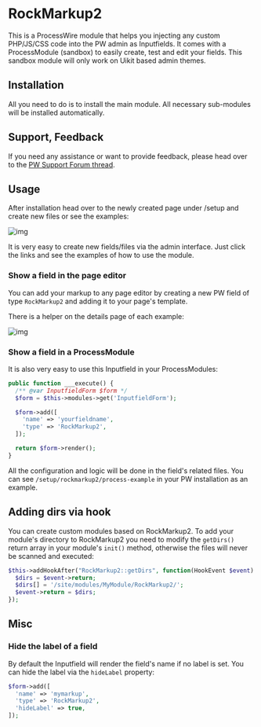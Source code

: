 # RockMarkup2

This is a ProcessWire module that helps you injecting any custom PHP/JS/CSS code into the PW admin as Inputfields. It comes with a ProcessModule (sandbox) to easily create, test and edit your fields. This sandbox module will only work on Uikit based admin themes.

## Installation

All you need to do is to install the main module. All necessary sub-modules will be installed automatically.

## Support, Feedback

If you need any assistance or want to provide feedback, please head over to the [PW Support Forum thread](https://processwire.com/talk/topic/21982-rockmarkup).

## Usage

After installation head over to the newly created page under /setup and create new files or see the examples:

![img](https://i.imgur.com/jul009u.png)

It is very easy to create new fields/files via the admin interface. Just click the links and see the examples of how to use the module.

### Show a field in the page editor

You can add your markup to any page editor by creating a new PW field of type `RockMarkup2` and adding it to your page's template.

There is a helper on the details page of each example:

![img](https://i.imgur.com/0t4CuIN.png)

### Show a field in a ProcessModule

It is also very easy to use this Inputfield in your ProcessModules:

```php
public function ___execute() {
  /** @var InputfieldForm $form */
  $form = $this->modules->get('InputfieldForm');

  $form->add([
    'name' => 'yourfieldname',
    'type' => 'RockMarkup2',
  ]);

  return $form->render();
}
```

All the configuration and logic will be done in the field's related files. You can see `/setup/rockmarkup2/process-example` in your PW installation as an example.

## Adding dirs via hook

You can create custom modules based on RockMarkup2. To add your module's directory to RockMarkup2 you need to modify the `getDirs()` return array in your module's `init()` method, otherwise the files will never be scanned and executed:

```php
$this->addHookAfter("RockMarkup2::getDirs", function(HookEvent $event) {
  $dirs = $event->return;
  $dirs[] = '/site/modules/MyModule/RockMarkup2/';
  $event->return = $dirs;
});
```

## Misc

### Hide the label of a field

By default the Inputfield will render the field's name if no label is set. You can hide the label via the `hideLabel` property:

```php
$form->add([
  'name' => 'mymarkup',
  'type' => 'RockMarkup2',
  'hideLabel' => true,
]);
```
